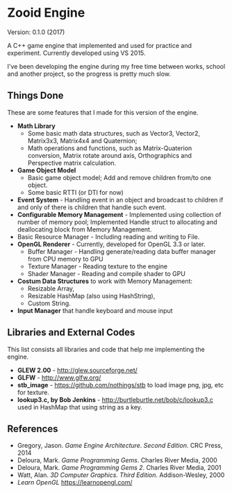 # Zooid Engine
Version: 0.1.0 (2017)

A C++ game engine that implemented and used for practice and experiment. Currently developed using VS 2015.

I've been developing the engine during my free time between works, school and another project, so the progress is pretty much slow.

## Things Done
These are some features that I made for this version of the engine.

* **Math Library**
  * Some basic math data structures, such as Vector3, Vector2, Matrix3x3, Matrix4x4 and Quaternion; 
  * Math operations and functions, such as Matrix-Quaterion conversion, Matrix rotate around axis, Orthographics and Perspective matrix calculation.
* **Game Object Model**
  * Basic game object model; Add and remove children from/to one object. 
  * Some basic RTTI (or DTI for now)
* **Event System** - Handling event in an object and broadcast to children if and only of there is children that handle such event.
* **Configurable Memory Management** - Implemented using collection of number of memory pool; Implemented Handle struct to allocating and deallocating block from Memory Management.
* Basic Resource Manager - Including reading and writing to File.
* **OpenGL Renderer** - Currently, developed for OpenGL 3.3 or later.
  * Buffer Manager - Handling generate/reading data buffer manager from CPU memory to GPU
  * Texture Manager - Reading texture to the engine
  * Shader Manager - Reading and compile shader to GPU
* **Costum Data Structures** to work with Memory Management: 
  * Resizable Array, 
  * Resizable HashMap (also using HashString), 
  * Custom String.
* **Input Manager** that handle keyboard and mouse input

## Libraries and External Codes
This list consists all libraries and code that help me implementing the engine.

* **GLEW 2.00** - http://glew.sourceforge.net/
* **GLFW** - http://www.glfw.org/
* **stb_image** - https://github.com/nothings/stb to load image png, jpg, etc for texture.
* **lookup3.c, by Bob Jenkins** - http://burtleburtle.net/bob/c/lookup3.c used in HashMap that using string as a key.

## References
* Gregory, Jason. *Game Engine Architecture. Second Edition*. CRC Press, 2014
* Deloura, Mark. *Game Programming Gems*. Charles River Media, 2000
* Deloura, Mark. *Game Programming Gems 2*. Charles River Media, 2001
* Watt, Alan. *3D Computer Graphics. Third Edition*. Addison-Wesley, 2000
* *Learn OpenGL* https://learnopengl.com/
